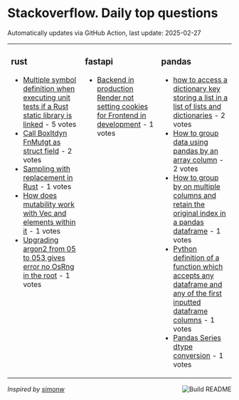 # Stackoverflow. Daily top questions 

Automatically updates via GitHub Action, last update: <!-- date starts -->2025-02-27<!-- date ends -->


<table><tr><td valign="top" width="33%">

### rust
<!-- rust starts -->
* [Multiple symbol definition when executing unit tests if a Rust static library is linked](https://stackoverflow.com/questions/79470371/multiple-symbol-definition-when-executing-unit-tests-if-a-rust-static-library-is) - 5 votes
* [Call Boxltdyn FnMutgt as struct field](https://stackoverflow.com/questions/79471410/call-boxdyn-fnmut-as-struct-field) - 2 votes
* [Sampling with replacement in Rust](https://stackoverflow.com/questions/79468961/sampling-with-replacement-in-rust) - 1 votes
* [How does mutability work with Vec and elements within it](https://stackoverflow.com/questions/79468821/how-does-mutability-work-with-vec-and-elements-within-it) - 1 votes
* [Upgrading argon2 from 05 to 053 gives error no OsRng in the root](https://stackoverflow.com/questions/79473286/upgrading-argon2-from-0-5-to-0-5-3-gives-error-no-osrng-in-the-root) - 1 votes
<!-- rust ends -->
</td><td valign="top" width="34%">


### fastapi
<!-- fastapi starts -->
* [Backend in production  Render not setting cookies for Frontend in development](https://stackoverflow.com/questions/79470599/backend-in-production-render-not-setting-cookies-for-frontend-in-development) - 1 votes
<!-- fastapi ends -->
</td><td valign="top" width="34%">


### pandas
<!-- pandas starts -->
* [how to access a dictionary key storing a list in a list of lists and dictionaries](https://stackoverflow.com/questions/79472665/how-to-access-a-dictionary-key-storing-a-list-in-a-list-of-lists-and-dictionarie) - 2 votes
* [How to group data using pandas by an array column](https://stackoverflow.com/questions/79469073/how-to-group-data-using-pandas-by-an-array-column) - 2 votes
* [How to group by on multiple columns and retain the original index in a pandas dataframe](https://stackoverflow.com/questions/79473874/how-to-group-by-on-multiple-columns-and-retain-the-original-index-in-a-pandas-da) - 1 votes
* [Python definition of a function which accepts any dataframe and any of the first inputted dataframe columns](https://stackoverflow.com/questions/79473658/python-definition-of-a-function-which-accepts-any-dataframe-and-any-of-the-first) - 1 votes
* [Pandas Series dtype conversion](https://stackoverflow.com/questions/79471155/pandas-series-dtype-conversion) - 1 votes
<!-- pandas ends -->
</td></tr></table>

<a href="https://github.com/hp0404/hp0404/actions"><img src="https://github.com/hp0404/hp0404/workflows/Build%20README/badge.svg" align="right" alt="Build README"></a> <p>*Inspired by  [simonw](https://github.com/simonw/simonw)*</p>
